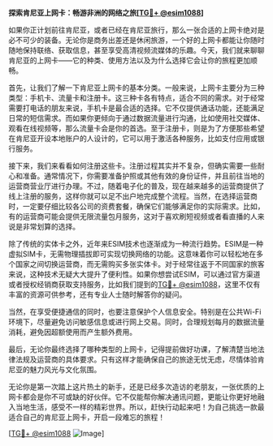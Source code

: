 **探索肯尼亚上网卡：畅游非洲的网络之旅[[TG💪+ @esim1088](https://t.me/s/esim1088)]**

如果你正计划前往肯尼亚，或者已经在肯尼亚旅行，那么一张合适的上网卡绝对是必不可少的装备。无论你是商务出差还是休闲旅游，一个好的上网卡都能让你随时随地保持联络、获取信息，甚至享受高清视频流媒体的乐趣。今天，我们就来聊聊肯尼亚的上网卡——它的种类、使用方法以及为什么选择它会让你的旅程更加顺畅。

首先，让我们了解一下肯尼亚上网卡的基本分类。一般来说，上网卡主要分为三种类型：手机卡、流量卡和注册卡。这三种卡各有特点，适合不同的需求。对于经常需要打电话的朋友来说，手机卡是最合适的选择。它不仅提供通话功能，还能满足日常的短信需求。而如果你更倾向于通过数据流量进行沟通，比如使用社交媒体、观看在线视频等，那么流量卡会是你的首选。至于注册卡，则是为了方便那些希望在肯尼亚开设本地账户的人设计的，它可以用于激活各种服务，比如支付应用或银行服务。

接下来，我们来看看如何注册这些卡。注册过程其实并不复杂，但确实需要一些耐心和准备。通常情况下，你需要准备护照或其他有效的身份证件，并且前往当地的运营商营业厅进行办理。不过，随着电子化的普及，现在越来越多的运营商提供了线上注册的服务，这样你就可以足不出户地完成整个流程。当然，在选择运营商时，一定要仔细比较各公司的资费套餐，确保它们能够满足你的实际需求。比如，有的运营商可能会提供无限流量包月服务，这对于喜欢刷短视频或者看直播的人来说是非常划算的选择。

除了传统的实体卡之外，近年来ESIM技术也逐渐成为一种流行趋势。ESIM是一种虚拟SIM卡，无需物理插拔即可实现切换网络的功能。这意味着你可以轻松地在多个国家之间切换运营商，而无需购买多张实体卡。对于经常往返于不同国家的旅客来说，这种技术无疑大大提升了便利性。如果你想尝试ESIM，可以通过官方渠道或者授权经销商获取支持服务，比如我们提到的[TG💪+ @esim1088](https://t.me/s/esim1088)，这里不仅有丰富的资源可供参考，还有专业人士随时解答你的疑问。

当然，在享受便捷通信的同时，也要注意保护个人信息安全。特别是在公共Wi-Fi环境下，尽量避免访问敏感信息或进行网上交易。同时，合理规划每月的数据流量消耗，避免因超额使用而产生额外费用。

最后，无论你最终选择了哪种类型的上网卡，记得提前做好功课，了解清楚当地法律法规及运营商的具体要求。只有这样才能确保自己的旅途无忧无虑，尽情体验肯尼亚的魅力风光与文化氛围。

无论你是第一次踏上这片热土的新手，还是已经多次造访的老朋友，一张优质的上网卡都会是你不可或缺的好伙伴。它不仅能帮你解决通讯问题，更能让你更好地融入当地生活，感受不一样的精彩世界。所以，赶快行动起来吧！为自己挑选一款最适合自己的肯尼亚上网卡，开启一段难忘的旅程！

[[TG💪+ @esim1088](https://t.me/s/esim1088) ![Image](https://i.postimg.cc/4NQfJmqS/Snipaste-2025-05-13-00-14-12.png)]